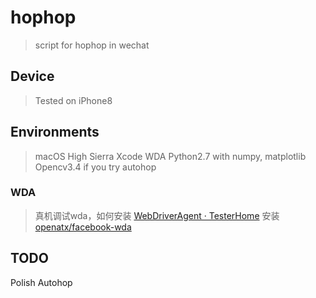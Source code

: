 # hophop
>script for hophop in wechat

## Device
>Tested on iPhone8

## Environments
>macOS High Sierra
>Xcode
>WDA
>Python2.7 with numpy, matplotlib
>Opencv3.4 if you try autohop

### WDA
>真机调试wda，如何安装 [WebDriverAgent · TesterHome](https://testerhome.com/topics/7220)
>安装[openatx/facebook-wda](https://github.com/openatx/facebook-wda)

## TODO
Polish Autohop
